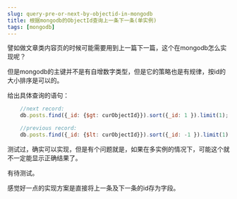 ```yaml
---
slug: query-pre-or-next-by-objectid-in-mongodb
title: 根据mongodb的ObjectId查询上一条下一条(单实例)
tags: [mongodb]
---
```


   譬如做文章类内容页的时候可能需要用到上一篇下一篇，这个在mongodb怎么实现呢？

  但是mongodb的主键并不是有自增数字类型，但是它的策略也是有规律，按id的大小排序是可以的。

  给出具体查询的语句：

```js
    //next record:
    db.posts.find({_id: {$gt: curObjectId}}).sort({_id: 1 }).limit(1);

    //previous record:
    db.posts.find({_id: {$lt: curObjectId}}).sort({_id: -1 }).limit(1)
```

  测试过，确实可以实现，但是有个问题就是，如果在多实例的情况下，可能这个就不一定能显示正确结果了。

  有待测试。

  感觉好一点的实现方案是直接将上一条及下一条的id存为字段。



